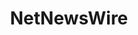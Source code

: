---
git: https://github.com/brentsimmons/NetNewsWire
logohandle: netnewswire
sort: netnewswire
title: NetNewsWire
twitter: https://x.com/netnewswire
website: https://netnewswire.com/
---